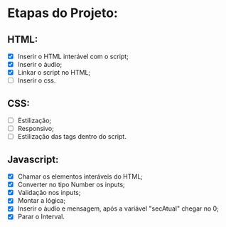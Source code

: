 # Etapas do Projeto:

## HTML:

- [x] Inserir o HTML interável com o script;
- [x] Inserir o áudio;
- [x] Linkar o script no HTML;
- [ ] Inserir o css.

## CSS:

- [ ] Estilização;
- [ ] Responsivo;
- [ ] Estilização das tags dentro do script.

## Javascript:

- [x] Chamar os elementos interáveis do HTML;
- [x] Converter no tipo Number os inputs;
- [x] Validação nos inputs;
- [x] Montar a lógica;
- [x] Inserir o áudio e mensagem, após a variável "secAtual" chegar no 0;
- [x] Parar o Interval. 
